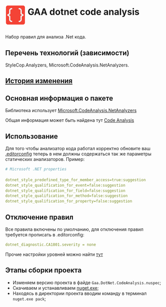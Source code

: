 # <p><img src="icon.png" width="64px" height="64px" align="middle"/> GAA dotnet code analysis</p>

Набор правил для анализа .Net кода.

## Перечень технологий (зависимости)

StyleCop.Analyzers, Microsoft.CodeAnalysis.NetAnalyzers.

## [История изменения](CHANGELOG.md)

## Основная информация о пакете

Библиотека использует [Microsoft.CodeAnalysis.NetAnalyzers](https://www.nuget.org/packages/Microsoft.CodeAnalysis.NetAnalyzers)

Общая информация может быть найдена тут [Code Analysis](https://docs.microsoft.com/en-us/dotnet/fundamentals/code-analysis/overview)

## Использование

Для того чтобы анализатор кода работал корректно обновите ваш [.editorconfig](http://git.esphere.local/templates/projects/-/blob/master/content/solution/.editorconfig) теперь в нем должны содержаться так же параметры статических анализаторов. Пример:

```yaml
# Microsoft .NET properties

dotnet_style_predefined_type_for_member_access=true:suggestion
dotnet_style_qualification_for_event=false:suggestion
dotnet_style_qualification_for_field=false:suggestion
dotnet_style_qualification_for_method=false:suggestion
dotnet_style_qualification_for_property=false:suggestion
```

## Отключение правил

Все правила включены по умолчанию, для отключения правил требуется прописать в .editorconfig:

```yaml
dotnet_diagnostic.CA1801.severity = none
```

Прочие настройки уровней можно найти [тут](https://docs.microsoft.com/en-us/visualstudio/code-quality/use-roslyn-analyzers?view=vs-2019)

## Этапы сборки проекта

- Изменяем версию проекта в файде `Gaa.DotNet.CodeAnalysis.nuspec`;
- Скачиваем и устанавливаем [nuget.exe](https://www.nuget.org/downloads);
- Находясь в директории проекта вводим команду в терминал `nuget.exe pack`;